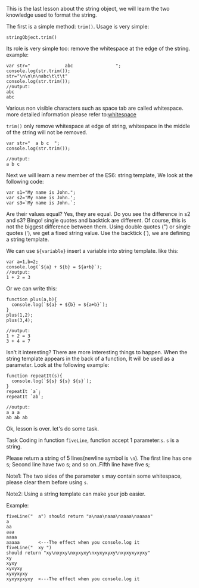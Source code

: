 This is the last lesson about the string object, we will learn the two knowledge used to format the string.

The first is a simple method: `trim()`. Usage is very simple:
```
stringObject.trim()
```
Its role is very simple too: remove the whitespace at the edge of the string. example:
```
var str="             abc                ";
console.log(str.trim());
str="\n\n\n\nabc\t\t\t"
console.log(str.trim());
//output:
abc
abc
```
Various non visible characters such as space tab are called whitespace. more detailed information please refer to:[whitespace](https://en.wikipedia.org/wiki/Whitespace_character)

`trim()` only remove whitespace at edge of string, whitespace in the middle of the string will not be removed.
```
var str="  a b c  ";
console.log(str.trim());

//output:
a b c
```
Next we will learn a new member of the ES6: string template, We look at the following code:
```
var s1="My name is John.";
var s2='My name is John.';
var s3=`My name is John.`;
```
Are their values equal? Yes, they are equal. Do you see the difference in s2 and s3? Bingo! single quotes and backtick are different. Of course, this is not the biggest difference between them. Using double quotes (") or single quotes ('), we get a fixed string value. Use the backtick (`), we are defining a string template.

We can use `${variable}` insert a variable into string template. like this:
```
var a=1,b=2;
console.log(`${a} + ${b} = ${a+b}`);
//output:
1 + 2 = 3
```
Or we can write this:
```
function plus(a,b){
  console.log(`${a} + ${b} = ${a+b}`);
}
plus(1,2);
plus(3,4);

//output:
1 + 2 = 3
3 + 4 = 7
```
Isn't it interesting? There are more interesting things to happen. When the string template appears in the back of a function, It will be used as a parameter. Look at the following example:

```
function repeatIt(s){
  console.log(`${s} ${s} ${s}`);
}
repeatIt `a`;
repeatIt `ab`;

//output:
a a a
ab ab ab
```
Ok, lesson is over. let's do some task.

Task
Coding in function `fiveLine`, function accept 1 parameter:`s`. `s` is a string.

Please return a string of 5 lines(newline symbol is `\n`). The first line has one s; Second line have two s; and so on..Fifth line have five s;

Note1: The two sides of the parameter `s` may contain some whitespace, please clear them before using `s`.

Note2: Using a string template can make your job easier.

Example:
```
fiveLine("  a") should return "a\naa\naaa\naaaa\naaaaa"
a
aa
aaa
aaaa
aaaaa       <---The effect when you console.log it
fiveLine("  xy ") 
should return "xy\nxyxy\nxyxyxy\nxyxyxyxy\nxyxyxyxyxy"
xy
xyxy
xyxyxy
xyxyxyxy
xyxyxyxyxy  <---The effect when you console.log it	
```